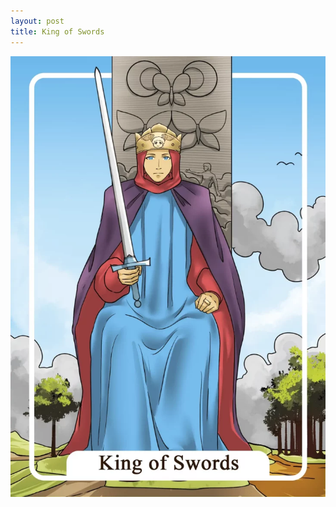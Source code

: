 ```yaml
---
layout: post
title: King of Swords
---
```


![](../images/King-of-Swords-Tarot-Card-Meaning-732x1024.webp)
